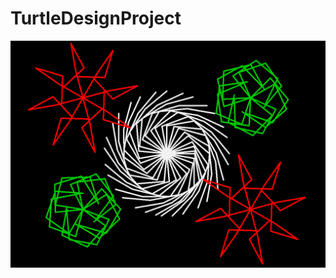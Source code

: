 # TurtleDesignProject
<img src="https://github.com/Michaeportillo/TurtleDesignProject/blob/master/cp.PNG">

